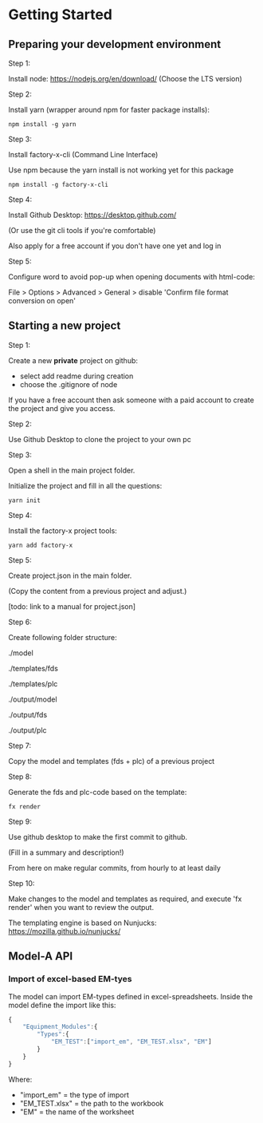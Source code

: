 # Getting Started

## Preparing your development environment

Step 1: 

Install node: https://nodejs.org/en/download/ (Choose the LTS version)

Step 2:

Install yarn (wrapper around npm for faster package installs):
```shell
npm install -g yarn
```
Step 3:

Install factory-x-cli (Command Line Interface)

Use npm because the yarn install is not working yet for this package
```shell
npm install -g factory-x-cli
```

Step 4:

Install Github Desktop: https://desktop.github.com/

(Or use the git cli tools if you're comfortable)

Also apply for a free account if you don't have one yet and log in


Step 5:

Configure word to avoid pop-up when opening documents with html-code:

File > Options > Advanced > General > disable 'Confirm file format conversion on open'


## Starting a new project

Step 1:

Create a new __**private**__ project on github:
* select add readme during creation
* choose the .gitignore of node

If you have a free account then ask someone with a paid account to create the project and give you access.

Step 2:

Use Github Desktop to clone the project to your own pc

Step 3:

Open a shell in the main project folder.

Initialize the project and fill in all the questions:

```shell
yarn init
```
Step 4:

Install the factory-x project tools:
```shell
yarn add factory-x
```
Step 5:

Create project.json in the main folder.

(Copy the content from a previous project and adjust.)

[todo: link to a manual for project.json]

Step 6:

Create following folder structure:

./model 

./templates/fds

./templates/plc

./output/model

./output/fds

./output/plc

Step 7:

Copy the model and templates (fds + plc) of a previous project

Step 8:

Generate the fds and plc-code based on the template:
```shell
fx render
```
Step 9:

Use github desktop to make the first commit to github.

(Fill in a summary and description!)

From here on make regular commits, from hourly to at least daily

Step 10:

Make changes to the model and templates as required, and execute 'fx render' when you want to review the output.

The templating engine is based on Nunjucks: https://mozilla.github.io/nunjucks/

## Model-A API

### Import of excel-based EM-tyes
The model can import EM-types defined in excel-spreadsheets.
Inside the model define the import like this:
```js
{
    "Equipment_Modules":{
        "Types":{
            "EM_TEST":["import_em", "EM_TEST.xlsx", "EM"]
        }
    }
}
```
Where:
- "import_em" = the type of import
- "EM_TEST.xlsx" = the path to the workbook
- "EM" = the name of the worksheet
 
